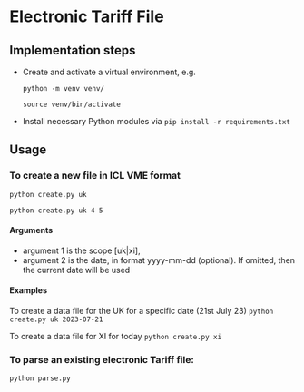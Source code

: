 # Electronic Tariff File

## Implementation steps

- Create and activate a virtual environment, e.g.

  `python -m venv venv/`

  `source venv/bin/activate`

- Install necessary Python modules via `pip install -r requirements.txt`

## Usage

### To create a new file in ICL VME format

`python create.py uk`

`python create.py uk 4 5` 

#### Arguments
- argument 1 is the scope [uk|xi],
- argument 2 is the date, in format yyyy-mm-dd (optional). If omitted, then the current date will be used

#### Examples

To create a data file for the UK for a specific date (21st July 23)
`python create.py uk 2023-07-21`

To create a data file for XI for today
`python create.py xi`

### To parse an existing electronic Tariff file:
`python parse.py`
